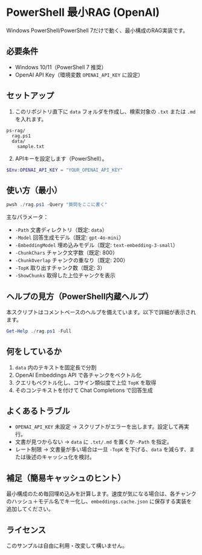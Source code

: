 # PowerShell 最小RAG (OpenAI)

Windows PowerShell/PowerShell 7だけで動く、最小構成のRAG実装です。

## 必要条件
- Windows 10/11（PowerShell 7 推奨）
- OpenAI API Key（環境変数 `OPENAI_API_KEY` に設定）

## セットアップ
1) このリポジトリ直下に `data` フォルダを作成し、検索対象の `.txt` または `.md` を入れます。

```
ps-rag/
  rag.ps1
  data/
    sample.txt
```

2) APIキーを設定します（PowerShell）。

```powershell
$Env:OPENAI_API_KEY = "YOUR_OPENAI_API_KEY"
```

## 使い方（最小）

```powershell
pwsh ./rag.ps1 -Query "質問をここに書く"
```

主なパラメータ：
- `-Path` 文書ディレクトリ（既定: `data`）
- `-Model` 回答生成モデル（既定: `gpt-4o-mini`）
- `-EmbeddingModel` 埋め込みモデル（既定: `text-embedding-3-small`）
- `-ChunkChars` チャンク文字数（既定: 800）
- `-ChunkOverlap` チャンクの重なり（既定: 200）
- `-TopK` 取り出すチャンク数（既定: 3）
- `-ShowChunks` 取得した上位チャンクを表示

## ヘルプの見方（PowerShell内蔵ヘルプ）
本スクリプトはコメントベースのヘルプを備えています。以下で詳細が表示されます。

```powershell
Get-Help ./rag.ps1 -Full
```

## 何をしているか
1. `data` 内のテキストを固定長で分割
2. OpenAI Embeddings API で各チャンクをベクトル化
3. クエリもベクトル化し、コサイン類似度で上位 `TopK` を取得
4. そのコンテキストを付けて Chat Completions で回答生成

## よくあるトラブル
- `OPENAI_API_KEY` 未設定 → スクリプトがエラーを出します。設定して再実行。
- 文書が見つからない → `data` に `.txt/.md` を置くか `-Path` を指定。
- レート制限 → 文書量が多い場合は一旦 `-TopK` を下げる、`data` を減らす、または後述のキャッシュ化を検討。

## 補足（簡易キャッシュのヒント）
最小構成のため毎回埋め込みを計算します。速度が気になる場合は、各チャンクのハッシュ＋モデル名でキー化し、`embeddings.cache.json` に保存する実装を追加してください。

## ライセンス
このサンプルは自由に利用・改変して構いません。
